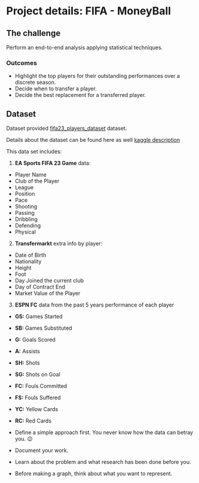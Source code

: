 # Project details: FIFA - MoneyBall

<!-- ![Project Banner: FIFA](https://education-team-2020.s3-eu-west-1.amazonaws.com/data-analytics/project+banners/fifa-project.jpg) -->

## The challenge

Perform an end-to-end analysis applying statistical techniques.

### Outcomes

- Highlight the top players for their outstanding performances over a discrete season.
- Decide when to transfer a player.
- Decide the best replacement for a transferred player.

## Dataset

Dataset provided [fifa23_players_dataset](https://github.com/ta-data-pt-rmt/project-fifa-moneyball/blob/main/fifa_23_male.zip) dataset.

Details about the dataset can be found here as well [kaggle description](https://www.kaggle.com/datasets/sanjeetsinghnaik/fifa-23-players-dataset/)

This data set includes:

1. **EA Sports FIFA 23 Game** data:

- Player Name
- Club of the Player
- League
- Position
- Pace
- Shooting
- Passing
- Dribbling
- Defending
- Physical

2. **Transfermarkt** extra info by player:

- Date of Birth
- Nationality
- Height
- Foot
- Day Joined the current club
- Day of Contract End
- Market Value of the Player


3. **ESPN FC** data from the past 5 years performance of each player

- **GS:** Games Started
- **SB:** Games Substituted
- **G:** Goals Scored
- **A:** Assists
- **SH:** Shots
- **SG:** Shots on Goal
- **FC:** Fouls Committed
- **FS:** Fouls Suffered
- **YC:** Yellow Cards
- **RC:** Red Cards


- Define a simple approach first. You never know how the data can betray you. :wink:
- Document your work.
- Learn about the problem and what research has been done before you.
- Before making a graph, think about what you want to represent.
